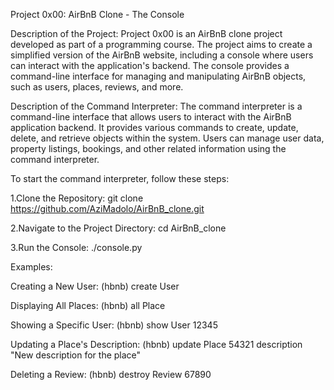 Project 0x00: AirBnB Clone - The Console

Description of the Project:
Project 0x00 is an AirBnB clone project developed as part of a programming course. The project aims to create a simplified version of the AirBnB website, including a console where users can interact with the application's backend. The console provides a command-line interface for managing and manipulating AirBnB objects, such as users, places, reviews, and more.

Description of the Command Interpreter:
The command interpreter is a command-line interface that allows users to interact with the AirBnB application backend. It provides various commands to create, update, delete, and retrieve objects within the system. Users can manage user data, property listings, bookings, and other related information using the command interpreter.

To start the command interpreter, follow these steps:

1.Clone the Repository:
git clone https://github.com/AziMadolo/AirBnB_clone.git

2.Navigate to the Project Directory:
cd AirBnB_clone

3.Run the Console:
./console.py

Examples:

Creating a New User:
(hbnb) create User

Displaying All Places:
(hbnb) all Place

Showing a Specific User:
(hbnb) show User 12345

Updating a Place's Description:
(hbnb) update Place 54321 description "New description for the place"

Deleting a Review:
(hbnb) destroy Review 67890
